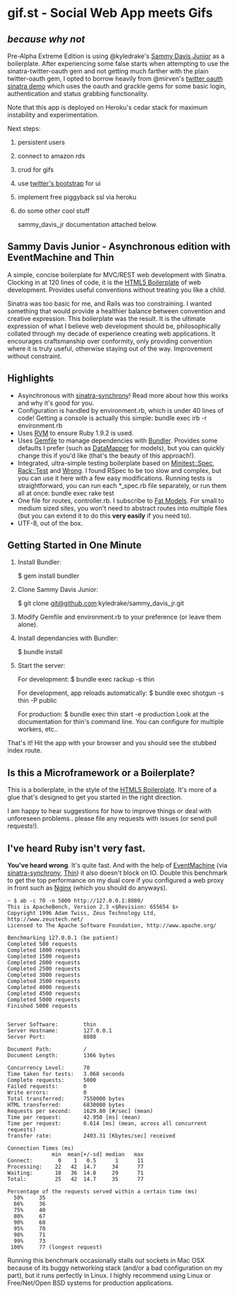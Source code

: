 gif.st - Social Web App meets Gifs
==================
_because why not_
---------------

Pre-Alpha Extreme Edition is using @kyledrake's [Sammy Davis Junior](https://github.com/kyledrake/sammy_davis_jr) as a boilerplate. After experiencing some false starts when attempting to use the sinatra-twitter-oauth gem and not getting much farther with the plain twitter-oauth gem, I opted to borrow heavily from @mirven's [twitter oauth sinatra demo](https://github.com/mirven/twitter-oauth-sinatra) which uses the oauth and grackle gems for some basic login, authentication and status grabbing functionality.

Note that this app is deployed on Heroku's cedar stack for maximum instability and experimentation.

Next steps:
1) persistent users
2) connect to amazon rds
3) crud for gifs
4) use [twitter's bootstrap](http://twitter.github.com/bootstrap/) for ui
5) implement free piggyback ssl via heroku
6) do some other cool stuff

	sammy_davis_jr documentation attached below.

Sammy Davis Junior - Asynchronous edition with EventMachine and Thin
--------------------------------------------------------------------

A simple, concise boilerplate for MVC/REST web development with Sinatra. Clocking in at 120 lines of code, it is the [HTML5 Boilerplate](http://html5boilerplate.com) of web development. Provides useful conventions without treating you like a child.

Sinatra was too basic for me, and Rails was too constraining. I wanted something that would provide a healthier balance between convention and creative expression. This boilerplate was the result. It is the ultimate expression of what I believe web development should be, philosophically collated through my decade of experience creating web applications. It encourages craftsmanship over conformity, only providing convention where it is truly useful, otherwise staying out of the way. Improvement without constraint.

Highlights
----------

* Asynchronous with [sinatra-synchrony](http://github.com/kyledrake/sinatra-synchrony)! Read more about how this works and why it's good for you.
* Configuration is handled by environment.rb, which is under 40 lines of code! Getting a console is actually this simple: bundle exec irb -r environment.rb
* Uses [RVM](https://rvm.beginrescueend.com) to ensure Ruby 1.9.2 is used.
* Uses [Gemfile](http://gembundler.com/man/gemfile.5.html) to manage dependencies with [Bundler](http://gembundler.com). Provides some defaults I prefer (such as [DataMapper](http://datamapper.org) for models), but you can quickly change this if you'd like (that's the beauty of this approach!).
* Integrated, ultra-simple testing boilerplate based on [Minitest::Spec](http://bfts.rubyforge.org/minitest/MiniTest/Spec.html), [Rack::Test](http://www.sinatrarb.com/testing.html) and [Wrong](http://github.com/sconover/wrong). I found RSpec to be too slow and complex, but you can use it here with a few easy modifications. Running tests is straightforward, you can run each *_spec.rb file separately, or run them all at once: bundle exec rake test
* One file for routes, controller.rb. I subscribe to [Fat Models](http://weblog.jamisbuck.org/2006/10/18/skinny-controller-fat-model). For small to medium sized sites, you won't need to abstract routes into multiple files (but you can extend it to do this __very easily__ if you need to).
* UTF-8, out of the box.

Getting Started in One Minute
-----------------------------

1) Install Bundler:

    $ gem install bundler

2) Clone Sammy Davis Junior:

    $ git clone git@github.com:kyledrake/sammy_davis_jr.git

3) Modify Gemfile and environment.rb to your preference (or leave them alone).

4) Install dependancies with Bundler:

    $ bundle install

5) Start the server:

    For development:
    $ bundle exec rackup -s thin

    For development, app reloads automatically:
    $ bundle exec shotgun -s thin -P public

    For production:
    $ bundle exec thin start -e production
    Look at the documentation for thin's command line. You can configure for multiple workers, etc..

That's it! Hit the app with your browser and you should see the stubbed index route.

Is this a Microframework or a Boilerplate?
------------------------------------------

This is a boilerplate, in the style of the [HTML5 Boilerplate](http://html5boilerplate.com). It's more of a glue that's designed to get you started in the right direction.

I am happy to hear suggestions for how to improve things or deal with unforeseen problems.. please file any requests with issues (or send pull requests!).

I've heard Ruby isn't very fast.
----------------------------------------

__You've heard wrong__. It's quite fast. And with the help of [EventMachine](http://rubyeventmachine.com) (via [sinatra-synchrony](http://github.com/kyledrake/sinatra-synchrony), [Thin](http://code.macournoyer.com/thin)) it also doesn't block on IO. Double this benchmark to get the top performance on my dual core if you configured a web proxy in front such as [Nginx](http://nginx.org) (which you should do anyways).

    ~ $ ab -c 70 -n 5000 http://127.0.0.1:8080/
    This is ApacheBench, Version 2.3 <$Revision: 655654 $>
    Copyright 1996 Adam Twiss, Zeus Technology Ltd, http://www.zeustech.net/
    Licensed to The Apache Software Foundation, http://www.apache.org/

    Benchmarking 127.0.0.1 (be patient)
    Completed 500 requests
    Completed 1000 requests
    Completed 1500 requests
    Completed 2000 requests
    Completed 2500 requests
    Completed 3000 requests
    Completed 3500 requests
    Completed 4000 requests
    Completed 4500 requests
    Completed 5000 requests
    Finished 5000 requests


    Server Software:        thin
    Server Hostname:        127.0.0.1
    Server Port:            8080

    Document Path:          /
    Document Length:        1366 bytes

    Concurrency Level:      70
    Time taken for tests:   3.068 seconds
    Complete requests:      5000
    Failed requests:        0
    Write errors:           0
    Total transferred:      7550000 bytes
    HTML transferred:       6830000 bytes
    Requests per second:    1629.80 [#/sec] (mean)
    Time per request:       42.950 [ms] (mean)
    Time per request:       0.614 [ms] (mean, across all concurrent requests)
    Transfer rate:          2403.31 [Kbytes/sec] received

    Connection Times (ms)
                  min  mean[+/-sd] median   max
    Connect:        0    1   0.5      1      11
    Processing:    22   42  14.7     34      77
    Waiting:       18   36  14.0     29      71
    Total:         25   42  14.7     35      77

    Percentage of the requests served within a certain time (ms)
      50%     35
      66%     36
      75%     40
      80%     67
      90%     68
      95%     70
      98%     71
      99%     73
     100%     77 (longest request)

Running this benchmark occasionally stalls out sockets in Mac OSX because of its buggy networking stack (and/or a bad configuration on my part), but it runs perfectly in Linux. I highly recommend using Linux or Free/Net/Open BSD systems for production applications.
